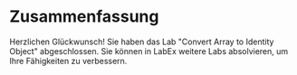 # Zusammenfassung

Herzlichen Glückwunsch! Sie haben das Lab "Convert Array to Identity Object" abgeschlossen. Sie können in LabEx weitere Labs absolvieren, um Ihre Fähigkeiten zu verbessern.
